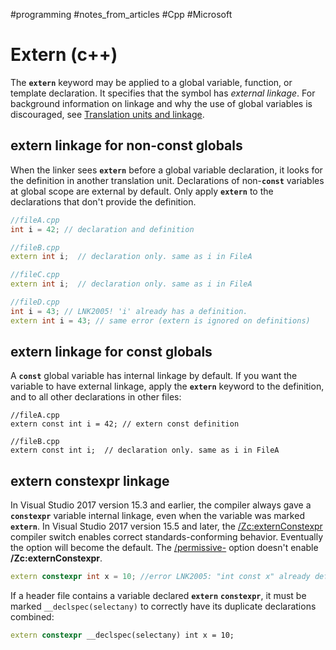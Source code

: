 #programming #notes_from_articles #Cpp #Microsoft 

# Extern (c++)

The **`extern`** keyword may be applied to a global variable, function, or template declaration. It specifies that the symbol has _external linkage_. For background information on linkage and why the use of global variables is discouraged, see [Translation units and linkage](https://docs.microsoft.com/en-us/cpp/cpp/program-and-linkage-cpp?view=msvc-160).

## extern linkage for non-const globals

When the linker sees **`extern`** before a global variable declaration, it looks for the definition in another translation unit. Declarations of non-**`const`** variables at global scope are external by default. Only apply **`extern`** to the declarations that don't provide the definition.


```c++
//fileA.cpp
int i = 42; // declaration and definition

//fileB.cpp
extern int i;  // declaration only. same as i in FileA

//fileC.cpp
extern int i;  // declaration only. same as i in FileA

//fileD.cpp
int i = 43; // LNK2005! 'i' already has a definition.
extern int i = 43; // same error (extern is ignored on definitions)
```

## [](https://docs.microsoft.com/en-us/cpp/cpp/extern-cpp?view=msvc-160#extern-linkage-for-const-globals)extern linkage for const globals

A **`const`** global variable has internal linkage by default. If you want the variable to have external linkage, apply the **`extern`** keyword to the definition, and to all other declarations in other files:


```
//fileA.cpp
extern const int i = 42; // extern const definition

//fileB.cpp
extern const int i;  // declaration only. same as i in FileA
```

## [](https://docs.microsoft.com/en-us/cpp/cpp/extern-cpp?view=msvc-160#extern-constexpr-linkage)extern constexpr linkage

In Visual Studio 2017 version 15.3 and earlier, the compiler always gave a **`constexpr`** variable internal linkage, even when the variable was marked **`extern`**. In Visual Studio 2017 version 15.5 and later, the [/Zc:externConstexpr](https://docs.microsoft.com/en-us/cpp/build/reference/zc-externconstexpr?view=msvc-160) compiler switch enables correct standards-conforming behavior. Eventually the option will become the default. The [/permissive-](https://docs.microsoft.com/en-us/cpp/build/reference/permissive-standards-conformance?view=msvc-160) option doesn't enable **/Zc:externConstexpr**.


```c++
extern constexpr int x = 10; //error LNK2005: "int const x" already defined
```

If a header file contains a variable declared **`extern`** **`constexpr`**, it must be marked `__declspec(selectany)` to correctly have its duplicate declarations combined:


```c++
extern constexpr __declspec(selectany) int x = 10;
```